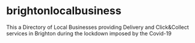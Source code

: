 # brightonlocalbusiness
This a Directory of Local Businesses providing Delivery and Click&amp;Collect services in Brighton during the lockdown imposed by the Covid-19
